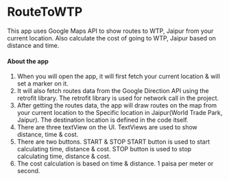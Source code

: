# RouteToWTP
This app uses Google Maps API to show routes to WTP, Jaipur from your current location. Also calculate the cost of going to WTP, Jaipur based on distance and time.

#### About the app
1. When you will open the app, it will first fetch your current location & will set a marker on it. 
2. It will also fetch routes data from the Google Direction API using the retrofit library.  The retrofit library is used for network call in the project.
3.  After getting the routes data, the app will draw routes on the map from your current location to the Specific location in Jaipur(World Trade Park, Jaipur). The destination location is defined in the code itself.
4.  There are three textView on the UI. TextViews are used to show distance, time & cost.
5. There are two buttons. START & STOP
START button is used to start calculating time, distance & cost. 
STOP button is used to stop calculating time, distance & cost. 
6. The cost calculation is based on time & distance. 
1 paisa per meter or second. 
